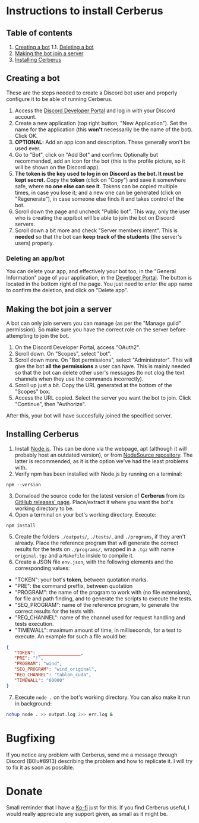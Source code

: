# Instructions to install Cerberus

## Table of contents
 1. [Creating a bot](#create)
   1.1. [Deleting a bot](#delete)
 2. [Making the bot join a server](#join)
 3. [Installing Cerberus](#install)

## Creating a bot <a name=create></a>

These are the steps needed to create a Discord bot user and properly configure it to be able of running Cerberus.

 1. Access the [Discord Developer Portal](https://discord.com/developers/applications) and log in with your Discord account.
 2. Create a new application (top right button, "New Application"). Set the name for the application (this **won't** necessarily be the name of the bot). Click OK. 
 3. **OPTIONAL:** Add an app icon and description. These generally won't be used ever.
 4. Go to "Bot", click on "Add Bot" and confirm. Optionally but recommended, add an icon for the bot (this is the profile picture, so it will be shown on the Discord app).
 5. **The token is the key used to log in on Discord as the bot. It must be kept secret.**.Copy the **token** (click on "Copy") and save it somewhere safe, where **no one else can see it**. Tokens can be copied multiple times, in case you lose it; and a new one can be generated (click on "Regenerate"), in case someone else finds it and takes control of the bot.
 6. Scroll down the page and uncheck "Public bot". This way, only the user who is creating the app/bot will be able to join the bot on Discord servers.
 7. Scroll down a bit more and check "Server members intent". This is **needed** so that the bot can **keep track of the students** (the server's users) properly.

### Deleting an app/bot <a name=delete></a>

You can delete your app, and effectively your bot too, in the "General Information" page of your application, in the [Developer Portal](https://discord.com/developers/applications). The button is located in the bottom right of the page. You just need to enter the app name to confirm the deletion, and click on "Delete app".

## Making the bot join a server <a name=join></a>

A bot can only join servers you can manage (as per the "Manage guild" permission). So make sure you have the correct role on the server before attempting to join the bot.

 1. On the Discord Developer Portal, access "OAuth2".
 2. Scroll down. On "Scopes", select "bot".
 3. Scroll down more. On "Bot permissions", select "Administrator". This will give the bot **all the permissions** a user can have. This is mainly needed so that the bot can delete other user's messages (to not clog the text channels when they use the commands incorrectly).
 4. Scroll up just a bit. Copy the URL generated at the bottom of the "Scopes" box.
 5. Access the URL copied. Select the server you want the bot to join. Click "Continue", then "Authorize".

After this, your bot will have succesfully joined the specified server.

## Installing Cerberus <a name=install></a>
 1. Install [Node.js](https://nodejs.org/en/). This can be done via the webpage, apt (although it will probably host an outdated version), or from [NodeSource repository](https://github.com/nodesource/distributions#debinstall). The latter is recommended, as it is the option we've had the least problems with.
 2. Verify npm has been installed with Node.js by running on a terminal:
 ```
 npm --version
 ```
 3. Donwload the source code for the latest version of **Cerberus** from its [GitHub releases' page](https://github.com/0xb01u/Cerberus/releases). Place/extract it where you want the bot's working directory to be.
 4. Open a terminal on your bot's working directory. Execute:
 ```
 npm install
 ```
 5. Create the folders `./outputs/`, `./tests/`, and `./programs`, if they aren't already. Place the reference program that will generate the correct results for the tests on `./programs/`, wrapped in a `.tgz` with name `original.tgz` and a `Makefile` inside to compile it.
 6. Create a JSON file `env.json`, with the following elements and the corresponding values:
   * "TOKEN": your bot's **token**, between quotation marks.
   * "PRE": the command preffix, between quotation 
   * "PROGRAM": the name of the program to work with (no file extensions), for file and path finding, and to generate the scripts to execute the tests.
   * "SEQ_PROGRAM": name of the reference program, to generate the correct results for the tests with.
   * "REQ_CHANNEL": name of the channel used for request handling and tests execution.
   * "TIMEWALL": maximum amount of time, in milliseconds, for a test to execute.
 An example for such a file would be:
 ```json
 {
 	"TOKEN": ________________,
 	"PRE": "!",
 	"PROGRAM": "wind",
 	"SEQ_PROGRAM": "wind_original",
 	"REQ_CHANNEL": "tablon_cuda",
 	"TIMEWALL": "60000"
 }
 ```
 7. Execute `node .` on the bot's working directory. You can also make it run in background:
 ```sh
 nohup node . >> output.log 2>> err.log &
 ```

# Bugfixing

If you notice any problem with Cerberus, send me a message through Discord (B0lu#8913) describing the problem and how to replicate it. I will try to fix it as soon as possible.

# Donate

Small reminder that I have a [Ko-fi](https://ko-fi.com/0xb01u) just for this. If you find Cerberus useful, I would really appreciate any support given, as small as it might be.
